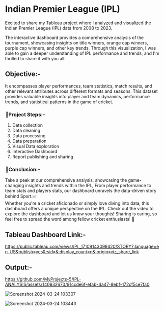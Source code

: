 # Indian Premier League (IPL) 
Excited to share my Tableau project where I analyzed and visualized the Indian Premier League (IPL) data from 2008 to 2023.

The interactive dashboard provides a comprehensive analysis of the tournament, showcasing insights on title winners, orange cap winners, purple cap winners, and other key trends. Through this visualization, I was able to gain a deeper understanding of IPL performance and trends, and I'm thrilled to share it with you all.

## Objective:-       
It encompasses player performances, team statistics, match results, and other relevant attributes across different formats and seasons. This dataset provides valuable insights into player and team dynamics, performance trends, and statistical patterns in the game of cricket.

### 📌Project Steps:-  
1) Data collection
2) Data cleaning
3) Data processing
4) Data preparation
5) Visual Data exploration
6) Interactive Dashboard
7) Report publishing and sharing 



### 📌Conclusion:-       
Take a peek at our comprehensive analysis, showcasing the game-changing insights and trends within the IPL, From player performance to team stats and players stats, our dashboard unravels the data-driven story behind Sport.📈   
Whether you're a cricket aficionado or simply love diving into data, this dashboard offers a unique perspective on the IPL. Check out the video to explore the dashboard and let us know your thoughts! Sharing is caring, so feel free to spread the word among fellow cricket enthusiasts! 🌟


## Tableau Dashboard Link:-
https://public.tableau.com/views/IPL_17109143099420/STORY?:language=en-US&publish=yes&:sid=&:display_count=n&:origin=viz_share_link 


## Output:-
https://github.com/MyProjects-5/IPL-ANALYSIS/assets/140932670/91ccde6f-efab-4a47-8ebf-172cf5ce7fa0

![Screenshot 2024-03-24 103307](https://github.com/MyProjects-5/IPL-ANALYSIS/assets/140932670/0d3eed3c-7527-4bad-ae33-4afccae66a64)

![Screenshot 2024-03-24 103443](https://github.com/MyProjects-5/IPL-ANALYSIS/assets/140932670/f9550eb0-2980-4c2c-9c29-6c2272975833)


